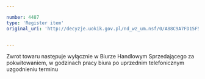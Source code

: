 ```yaml
---

number: 4487
type: 'Register item'
original_uri: 'http://decyzje.uokik.gov.pl/nd_wz_um.nsf/0/A88C9A7FD15F5A9EC1257B4A003D779F?OpenDocument'


---
```


Zwrot towaru następuje wyłącznie w Biurze Handlowym Sprzedającego za pokwitowaniem, w godzinach pracy biura po uprzednim telefonicznym uzgodnieniu terminu
